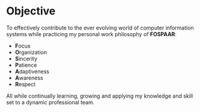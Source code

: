 Objective
=========

To effectively contribute to the ever evolving world of computer information systems while practicing my personal work philosophy of **FOSPAAR**:

* **F**ocus
* **O**rganization
* **S**incerity
* **P**atience
* **A**daptiveness
* **A**wareness
* **R**espect

All while continually learning, growing and applying my knowledge and skill set to a dynamic professional team.
